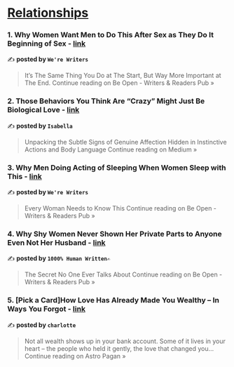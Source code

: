 
<h1><a href=https://medium.com/tag/relationships/recommended target="_blank" rel="noopener noreferrer">Relationships</a></h1>
<h3>1. Why Women Want Men to Do This After Sex as They Do It Beginning of Sex - <a href="https://medium.com/be-open/why-women-want-men-to-do-this-after-sex-as-they-do-it-beginning-of-sex-d6caf6f50317?source=rss------relationships-5" target="_blank" rel="noopener noreferrer">link</a></h3>

✍️ **posted by `We're Writers`**

<blockquote>It’s The Same Thing You Do at The Start, But Way More Important at The End.
Continue reading on Be Open - Writers & Readers Pub »</blockquote>

<h3>2. Those Behaviors You Think Are “Crazy” Might Just Be Biological Love - <a href="https://medium.com/@miaisabella5737/those-behaviors-you-think-are-crazy-might-just-be-biological-love-7ddddfc31fed?source=rss------relationships-5" target="_blank" rel="noopener noreferrer">link</a></h3>

✍️ **posted by `Isabella`**

<blockquote>Unpacking the Subtle Signs of Genuine Affection Hidden in Instinctive Actions and Body Language
Continue reading on Medium »</blockquote>

<h3>3. Why Men Doing Acting of Sleeping When Women Sleep with This - <a href="https://medium.com/be-open/why-men-doing-acting-of-sleeping-when-women-sleep-with-this-a20ed71bcb0c?source=rss------relationships-5" target="_blank" rel="noopener noreferrer">link</a></h3>

✍️ **posted by `We're Writers`**

<blockquote>Every Woman Needs to Know This
Continue reading on Be Open - Writers & Readers Pub »</blockquote>

<h3>4. Why Shy Women Never Shown Her Private Parts to Anyone Even Not Her Husband - <a href="https://medium.com/be-open/why-shy-women-never-shown-her-private-parts-to-anyone-even-not-her-husband-97d8bb7fdbe0?source=rss------relationships-5" target="_blank" rel="noopener noreferrer">link</a></h3>

✍️ **posted by `1000% Human Written✍️`**

<blockquote>The Secret No One Ever Talks About
Continue reading on Be Open - Writers & Readers Pub »</blockquote>

<h3>5. [Pick a Card]How Love Has Already Made You Wealthy – In Ways You Forgot - <a href="https://astropagan.com/pick-a-card-how-love-has-already-made-you-wealthy-in-ways-you-forgot-a8b948086b40?source=rss------relationships-5" target="_blank" rel="noopener noreferrer">link</a></h3>

✍️ **posted by `charlotte`**

<blockquote>Not all wealth shows up in your bank account. Some of it lives in your heart – the people who held it gently, the love that changed you…
Continue reading on Astro Pagan »</blockquote>

